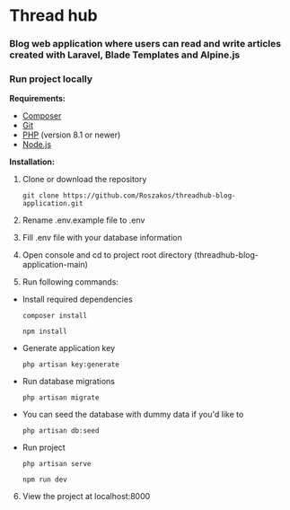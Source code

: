 # Thread hub
### Blog web application where users can read and write articles created with Laravel, Blade Templates and Alpine.js

### Run project locally

**Requirements:**
- [Composer](https://getcomposer.org/download/)
- [Git](https://git-scm.com/downloads)
- [PHP](https://www.php.net/downloads.php) (version 8.1 or newer)
- [Node.js](https://nodejs.org/en)

**Installation:**

1. Clone or download the repository

	`git clone https://github.com/Roszakos/threadhub-blog-application.git`

2. Rename .env.example file to .env
3. Fill .env file with your database information
4. Open console and cd to project root directory (threadhub-blog-application-main)
5. Run following commands:

 - Install required dependencies
   
	`composer install`

	`npm install`

 - Generate application key
   
    `php artisan key:generate`

 - Run database migrations
   
    `php artisan migrate`

- You can seed the database with dummy data if you'd like to

    `php artisan db:seed`
 
 - Run project
   
    `php artisan serve`

    `npm run dev`
6. View the project at localhost:8000
